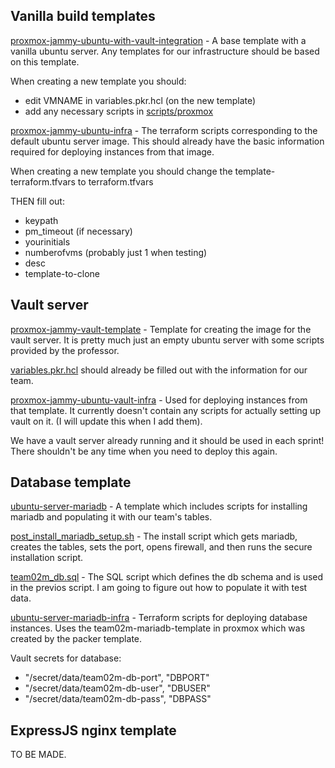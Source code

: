 ## Vanilla build templates

[proxmox-jammy-ubuntu-with-vault-integration](/build/packer/proxmox-jammy-ubuntu-with-vault-integration/) - A base template with a vanilla ubuntu server. Any templates for our infrastructure should be based on this template.

When creating a new template you should:
 - edit VMNAME in variables.pkr.hcl (on the new template)
 - add any necessary scripts in [scripts/proxmox](/build/packer/scripts/proxmox/)

[proxmox-jammy-ubuntu-infra](/build/terraform/proxmox-jammy-ubuntu-infra/) - The terraform scripts corresponding to the default ubuntu server image. This should already have the basic information required for deploying instances from that image.

When creating a new template you should change the template-terraform.tfvars to terraform.tfvars

THEN fill out:
 - keypath
 - pm_timeout (if necessary)
 - yourinitials
 - numberofvms (probably just 1 when testing)
 - desc
 - template-to-clone

## Vault server

[proxmox-jammy-vault-template](/build/packer/proxmox-jammy-vault-template/) - Template for creating the image for the vault server. It is pretty much just an empty ubuntu server with some scripts provided by the professor.

[variables.pkr.hcl](/build/packer/proxmox-jammy-vault-template/variables.pkr.hcl) should already be filled out with the information for our team.

[proxmox-jammy-ubuntu-vault-infra](/build/terraform/proxmox-jammy-ubuntu-vault-infra/) - Used for deploying instances from that template. It currently doesn't contain any scripts for actually setting up vault on it. (I will update this when I add them).

We have a vault server already running and it should be used in each sprint! There shouldn't be any time when you need to deploy this again.

## Database template

[ubuntu-server-mariadb](/build/packer/ubuntu-server-mariadb/) - A template which includes scripts for installing mariadb and populating it with our team's tables.

[post_install_mariadb_setup.sh](/build/packer/scripts/team02m/post_install_mariadb_setup.sh) - The install script which gets mariadb, creates the tables, sets the port, opens firewall, and then runs the secure installation script.

[team02m_db.sql](/build/packer/scripts/) - The SQL script which defines the db schema and is used in the previos script. I am going to figure out how to populate it with test data.

[ubuntu-server-mariadb-infra](/build/terraform/ubuntu-server-mariadb-infra/) - Terraform scripts for deploying database instances. Uses the team02m-mariadb-template in proxmox which was created by the packer template.

Vault secrets for database:
 - "/secret/data/team02m-db-port", "DBPORT"
 - "/secret/data/team02m-db-user", "DBUSER"
 - "/secret/data/team02m-db-pass", "DBPASS"

## ExpressJS nginx template

TO BE MADE.